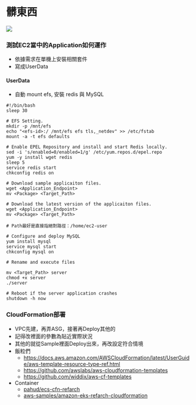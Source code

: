 # 髒東西
![](https://i.imgur.com/lKJsEbo.png)

### 測試EC2當中的Application如何運作
- 依據需求在單機上安裝相關套件
- 寫成UserData

#### UserData
- 自動 mount efs, 安裝 redis 與 MySQL
```
#!/bin/bash
sleep 30
	    
# EFS Setting.
mkdir -p /mnt/efs
echo "<efs-id>:/ /mnt/efs efs tls,_netdev" >> /etc/fstab
mount -a -t efs defaults

# Enable EPEL Repository and install and start Redis locally.
sed -i 's/enabled=0/enabled=1/g' /etc/yum.repos.d/epel.repo
yum -y install wget redis
sleep 5
service redis start
chkconfig redis on

# Download sample applicaiton files.
wget <Application_Endpoint>
mv <Package> <Target_Path>

# Download the latest version of the applicaiton files.
wget <Application_Endpoint>
mv <Package> <Target_Path>

# Path最好是直接指絕對路徑：/home/ec2-user

# Configure and deploy MySQL
yum install mysql
service mysql start
chkconfig mysql on

# Rename and execute files 

mv <Target_Path> server
chmod +x server
./server

# Reboot if the server application crashes
shutdown -h now
```

### CloudFormation部署
- VPC先建，再弄ASG，接著再Deploy其他的
- 記得改裡面的參數為貼近實際狀況
- 其他的就從Sample裡面Deploy出來，再改設定符合情境
- 飯粒們  
    - https://docs.aws.amazon.com/AWSCloudFormation/latest/UserGuide/aws-template-resource-type-ref.html
    - https://github.com/awslabs/aws-cloudformation-templates
    - https://github.com/widdix/aws-cf-templates
- Container
    - [pahud/ecs-cfn-refarch](https://github.com/pahud/ecs-cfn-refarch)
    - [aws-samples/amazon-eks-refarch-cloudformation](https://github.com/aws-samples/amazon-eks-refarch-cloudformation)